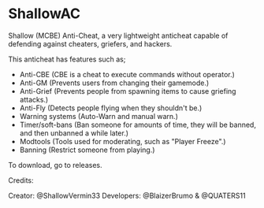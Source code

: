 # ShallowAC
Shallow (MCBE) Anti-Cheat, a very lightweight anticheat capable of defending against cheaters, griefers, and hackers.

This anticheat has features such as;
- Anti-CBE            (CBE is a cheat to execute commands without operator.)
- Anti-GM             (Prevents users from changing their gamemode.)
- Anti-Grief          (Prevents people from spawning items to cause griefing attacks.)
- Anti-Fly            (Detects people flying when they shouldn't be.)
- Warning systems     (Auto-Warn and manual warn.)
- Timer/soft-bans     (Ban someone for amounts of time, they will be banned, and then unbanned a while later.)
- Modtools            (Tools used for moderating, such as "Player Freeze".)
- Banning             (Restrict someone from playing.)

To download, go to releases.

Credits:

Creator: @ShallowVermin33
Developers: @BlaizerBrumo & @QUATERS11

